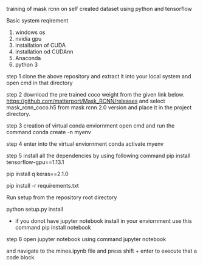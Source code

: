 training of mask rcnn on self created dataset using python and tensorflow

Basic system reqirement
1. windows os
2. nvidia gpu
3. installation of CUDA
4. installation od CUDAnn
5. Anaconda
6. python 3

step 1 clone the above repository and extract it into your local system and open cmd in that directory

step 2 download the pre trained coco weight from the given link below.
https://github.com/matterport/Mask_RCNN/releases
and select mask_rcnn_coco.h5 from mask rcnn 2.0 version and place it in the project directory.

step 3 creation of virtual conda enviornment
open cmd and run the command
conda create -n myenv

step 4 enter into the virtual enviornment
conda activate myenv

step 5 install all the dependencies by using following command
pip install tensorflow-gpu==1.13.1

pip install q keras==2.1.0

pip install -r requirements.txt

Run setup from the repository root directory

python setup.py install

* if you donot have jupyter notebook install in your enviornment use this command
pip install notebook

step 6 open jupyter notebook using command
jupyter notebook

and navigate to the mines.ipynb file and press shift + enter to execute that a code block.
